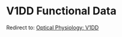 # V1DD Functional Data

Redirect to: [Optical Physiology: V1DD](https://allenswdb.github.io/physiology/ophys/V1DD/V1DD-overview.html)